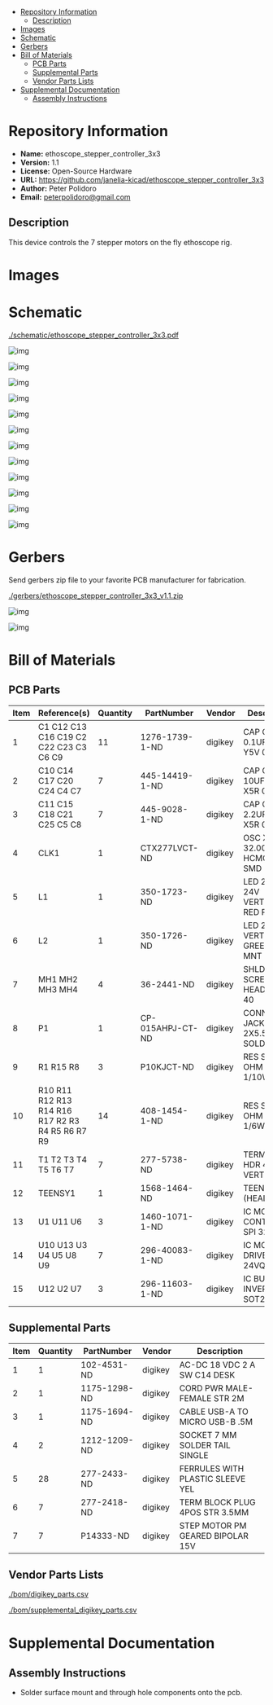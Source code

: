 - [Repository Information](#orgfe8c0ad)
  - [Description](#org835b7ae)
- [Images](#orgb3ac2a3)
- [Schematic](#orgc04fbb4)
- [Gerbers](#orgf4d3cf5)
- [Bill of Materials](#orgdffa3b2)
  - [PCB Parts](#org689a3a4)
  - [Supplemental Parts](#org6ad8ffb)
  - [Vendor Parts Lists](#orgcbe00a5)
- [Supplemental Documentation](#org37ef636)
  - [Assembly Instructions](#org069a54f)



<a id="orgfe8c0ad"></a>

# Repository Information

-   **Name:** ethoscope\_stepper\_controller\_3x3
-   **Version:** 1.1
-   **License:** Open-Source Hardware
-   **URL:** <https://github.com/janelia-kicad/ethoscope_stepper_controller_3x3>
-   **Author:** Peter Polidoro
-   **Email:** peterpolidoro@gmail.com


<a id="org835b7ae"></a>

## Description

This device controls the 7 stepper motors on the fly ethoscope rig.


<a id="orgb3ac2a3"></a>

# Images


<a id="orgc04fbb4"></a>

# Schematic

[./schematic/ethoscope\_stepper\_controller\_3x3.pdf](./schematic/ethoscope_stepper_controller_3x3.pdf)

![img](./schematic/images/schematic00.png)

![img](./schematic/images/schematic01.png)

![img](./schematic/images/schematic02.png)

![img](./schematic/images/schematic03.png)

![img](./schematic/images/schematic04.png)

![img](./schematic/images/schematic05.png)

![img](./schematic/images/schematic06.png)

![img](./schematic/images/schematic07.png)

![img](./schematic/images/schematic08.png)

![img](./schematic/images/schematic09.png)

![img](./schematic/images/schematic10.png)

![img](./schematic/images/schematic11.png)


<a id="orgf4d3cf5"></a>

# Gerbers

Send gerbers zip file to your favorite PCB manufacturer for fabrication.

[./gerbers/ethoscope\_stepper\_controller\_3x3\_v1.1.zip](./gerbers/ethoscope_stepper_controller_3x3_v1.1.zip)

![img](./gerbers/images/gerbers00.png)

![img](./gerbers/images/gerbers01.png)


<a id="orgdffa3b2"></a>

# Bill of Materials


<a id="org689a3a4"></a>

## PCB Parts

| Item | Reference(s)                                     | Quantity | PartNumber       | Vendor  | Description                      |
|---- |------------------------------------------------ |-------- |---------------- |------- |-------------------------------- |
| 1    | C1 C12 C13 C16 C19 C2 C22 C23 C3 C6 C9           | 11       | 1276-1739-1-ND   | digikey | CAP CER 0.1UF 25V Y5V 0402       |
| 2    | C10 C14 C17 C20 C24 C4 C7                        | 7        | 445-14419-1-ND   | digikey | CAP CER 10UF 35V X5R 0805        |
| 3    | C11 C15 C18 C21 C25 C5 C8                        | 7        | 445-9028-1-ND    | digikey | CAP CER 2.2UF 35V X5R 0402       |
| 4    | CLK1                                             | 1        | CTX277LVCT-ND    | digikey | OSC XO 32.000MHZ HCMOS TTL SMD   |
| 5    | L1                                               | 1        | 350-1723-ND      | digikey | LED 2MM 24V VERTICAL RED PC MNT  |
| 6    | L2                                               | 1        | 350-1726-ND      | digikey | LED 2MM 5V VERTICAL GREEN PC MNT |
| 7    | MH1 MH2 MH3 MH4                                  | 4        | 36-2441-ND       | digikey | SHLDR SCREW RND HEAD HEX 4-40    |
| 8    | P1                                               | 1        | CP-015AHPJ-CT-ND | digikey | CONN PWR JACK 2X5.5MM SOLDER     |
| 9    | R1 R15 R8                                        | 3        | P10KJCT-ND       | digikey | RES SMD 10K OHM 5% 1/10W 0402    |
| 10   | R10 R11 R12 R13 R14 R16 R17 R2 R3 R4 R5 R6 R7 R9 | 14       | 408-1454-1-ND    | digikey | RES SMD 5.1 OHM 1% 1/6W 0402     |
| 11   | T1 T2 T3 T4 T5 T6 T7                             | 7        | 277-5738-ND      | digikey | TERM BLOCK HDR 4POS VERT 3.5MM   |
| 12   | TEENSY1                                          | 1        | 1568-1464-ND     | digikey | TEENSY 3.5 (HEADERS)             |
| 13   | U1 U11 U6                                        | 3        | 1460-1071-1-ND   | digikey | IC MOTOR CONTROLLER SPI 32QFN    |
| 14   | U10 U13 U3 U4 U5 U8 U9                           | 7        | 296-40083-1-ND   | digikey | IC MOTOR DRIVER PAR 24VQFN       |
| 15   | U12 U2 U7                                        | 3        | 296-11603-1-ND   | digikey | IC BUF NON-INVERT 5.5V SOT23-5   |


<a id="org6ad8ffb"></a>

## Supplemental Parts

| Item | Quantity | PartNumber   | Vendor  | Description                      |
|---- |-------- |------------ |------- |-------------------------------- |
| 1    | 1        | 102-4531-ND  | digikey | AC-DC 18 VDC 2 A SW C14 DESK     |
| 2    | 1        | 1175-1298-ND | digikey | CORD PWR MALE-FEMALE STR 2M      |
| 3    | 1        | 1175-1694-ND | digikey | CABLE USB-A TO MICRO USB-B .5M   |
| 4    | 2        | 1212-1209-ND | digikey | SOCKET 7 MM SOLDER TAIL SINGLE   |
| 5    | 28       | 277-2433-ND  | digikey | FERRULES WITH PLASTIC SLEEVE YEL |
| 6    | 7        | 277-2418-ND  | digikey | TERM BLOCK PLUG 4POS STR 3.5MM   |
| 7    | 7        | P14333-ND    | digikey | STEP MOTOR PM GEARED BIPOLAR 15V |


<a id="orgcbe00a5"></a>

## Vendor Parts Lists

[./bom/digikey\_parts.csv](./bom/digikey_parts.csv)

[./bom/supplemental\_digikey\_parts.csv](./bom/supplemental_digikey_parts.csv)


<a id="org37ef636"></a>

# Supplemental Documentation


<a id="org069a54f"></a>

## Assembly Instructions

-   Solder surface mount and through hole components onto the pcb.
